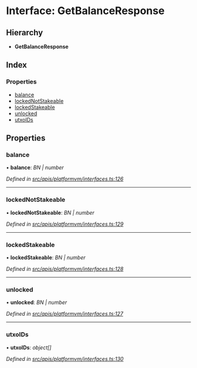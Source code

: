 # Interface: GetBalanceResponse

## Hierarchy

- **GetBalanceResponse**

## Index

### Properties

- [balance](platformvm_interfaces.getbalanceresponse#balance)
- [lockedNotStakeable](platformvm_interfaces.getbalanceresponse#lockednotstakeable)
- [lockedStakeable](platformvm_interfaces.getbalanceresponse#lockedstakeable)
- [unlocked](platformvm_interfaces.getbalanceresponse#unlocked)
- [utxoIDs](platformvm_interfaces.getbalanceresponse#utxoids)

## Properties

### balance

• **balance**: _BN | number_

_Defined in [src/apis/platformvm/interfaces.ts:126](https://github.com/chain4travel/caminojs/blob/3883166/src/apis/platformvm/interfaces.ts#L126)_

---

### lockedNotStakeable

• **lockedNotStakeable**: _BN | number_

_Defined in [src/apis/platformvm/interfaces.ts:129](https://github.com/chain4travel/caminojs/blob/3883166/src/apis/platformvm/interfaces.ts#L129)_

---

### lockedStakeable

• **lockedStakeable**: _BN | number_

_Defined in [src/apis/platformvm/interfaces.ts:128](https://github.com/chain4travel/caminojs/blob/3883166/src/apis/platformvm/interfaces.ts#L128)_

---

### unlocked

• **unlocked**: _BN | number_

_Defined in [src/apis/platformvm/interfaces.ts:127](https://github.com/chain4travel/caminojs/blob/3883166/src/apis/platformvm/interfaces.ts#L127)_

---

### utxoIDs

• **utxoIDs**: _object[]_

_Defined in [src/apis/platformvm/interfaces.ts:130](https://github.com/chain4travel/caminojs/blob/3883166/src/apis/platformvm/interfaces.ts#L130)_
